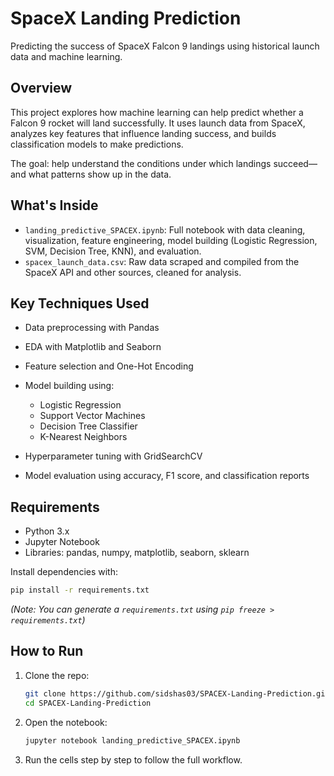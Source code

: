 # SpaceX Landing Prediction

Predicting the success of SpaceX Falcon 9 landings using historical launch data and machine learning.

## Overview

This project explores how machine learning can help predict whether a Falcon 9 rocket will land successfully. It uses launch data from SpaceX, analyzes key features that influence landing success, and builds classification models to make predictions.

The goal: help understand the conditions under which landings succeed—and what patterns show up in the data.

## What's Inside

* `landing_predictive_SPACEX.ipynb`: Full notebook with data cleaning, visualization, feature engineering, model building (Logistic Regression, SVM, Decision Tree, KNN), and evaluation.
* `spacex_launch_data.csv`: Raw data scraped and compiled from the SpaceX API and other sources, cleaned for analysis.

## Key Techniques Used

* Data preprocessing with Pandas
* EDA with Matplotlib and Seaborn
* Feature selection and One-Hot Encoding
* Model building using:

  * Logistic Regression
  * Support Vector Machines
  * Decision Tree Classifier
  * K-Nearest Neighbors
* Hyperparameter tuning with GridSearchCV
* Model evaluation using accuracy, F1 score, and classification reports

## Requirements

* Python 3.x
* Jupyter Notebook
* Libraries: pandas, numpy, matplotlib, seaborn, sklearn

Install dependencies with:

```bash
pip install -r requirements.txt
```

*(Note: You can generate a `requirements.txt` using `pip freeze > requirements.txt`)*

## How to Run

1. Clone the repo:

   ```bash
   git clone https://github.com/sidshas03/SPACEX-Landing-Prediction.git
   cd SPACEX-Landing-Prediction
   ```

2. Open the notebook:

   ```bash
   jupyter notebook landing_predictive_SPACEX.ipynb
   ```

3. Run the cells step by step to follow the full workflow.

